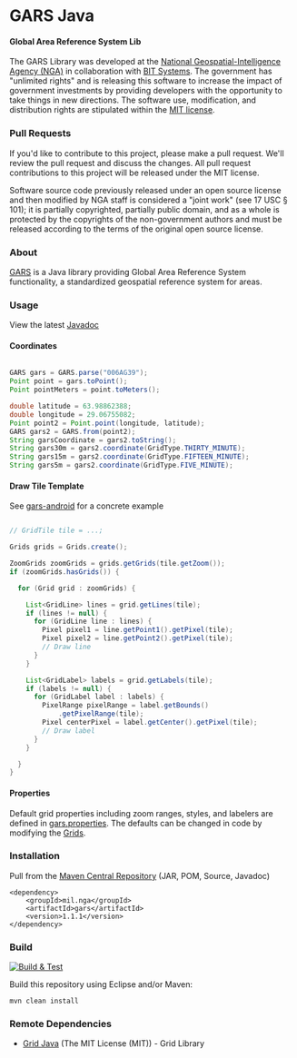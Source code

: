 # GARS Java

#### Global Area Reference System Lib ####

The GARS Library was developed at the [National Geospatial-Intelligence Agency (NGA)](http://www.nga.mil/) in collaboration with [BIT Systems](https://www.caci.com/bit-systems/). The government has "unlimited rights" and is releasing this software to increase the impact of government investments by providing developers with the opportunity to take things in new directions. The software use, modification, and distribution rights are stipulated within the [MIT license](http://choosealicense.com/licenses/mit/).

### Pull Requests ###
If you'd like to contribute to this project, please make a pull request. We'll review the pull request and discuss the changes. All pull request contributions to this project will be released under the MIT license.

Software source code previously released under an open source license and then modified by NGA staff is considered a "joint work" (see 17 USC § 101); it is partially copyrighted, partially public domain, and as a whole is protected by the copyrights of the non-government authors and must be released according to the terms of the original open source license.

### About ###

[GARS](http://ngageoint.github.io/gars-java/) is a Java library providing Global Area Reference System functionality, a standardized geospatial reference system for areas.

### Usage ###

View the latest [Javadoc](http://ngageoint.github.io/gars-java/docs/api/)

#### Coordinates ####

```java

GARS gars = GARS.parse("006AG39");
Point point = gars.toPoint();
Point pointMeters = point.toMeters();

double latitude = 63.98862388;
double longitude = 29.06755082;
Point point2 = Point.point(longitude, latitude);
GARS gars2 = GARS.from(point2);
String garsCoordinate = gars2.toString();
String gars30m = gars2.coordinate(GridType.THIRTY_MINUTE);
String gars15m = gars2.coordinate(GridType.FIFTEEN_MINUTE);
String gars5m = gars2.coordinate(GridType.FIVE_MINUTE);

```

#### Draw Tile Template ####

See [gars-android](https://github.com/ngageoint/gars-android) for a concrete example

```java

// GridTile tile = ...;

Grids grids = Grids.create();

ZoomGrids zoomGrids = grids.getGrids(tile.getZoom());
if (zoomGrids.hasGrids()) {

  for (Grid grid : zoomGrids) {

    List<GridLine> lines = grid.getLines(tile);
    if (lines != null) {
      for (GridLine line : lines) {
        Pixel pixel1 = line.getPoint1().getPixel(tile);
        Pixel pixel2 = line.getPoint2().getPixel(tile);
        // Draw line
      }
    }

    List<GridLabel> labels = grid.getLabels(tile);
    if (labels != null) {
      for (GridLabel label : labels) {
        PixelRange pixelRange = label.getBounds()
            .getPixelRange(tile);
        Pixel centerPixel = label.getCenter().getPixel(tile);
        // Draw label
      }
    }

  }
}

```

#### Properties ####

Default grid properties including zoom ranges, styles, and labelers are defined in [gars.properties](https://github.com/ngageoint/gars-java/blob/master/src/main/resources/gars.properties). The defaults can be changed in code by modifying the [Grids](https://github.com/ngageoint/gars-java/blob/master/src/main/java/mil/nga/gars/grid/Grids.java).

### Installation ###

Pull from the [Maven Central Repository](http://search.maven.org/#artifactdetails|mil.nga|gars|1.1.1|jar) (JAR, POM, Source, Javadoc)

    <dependency>
        <groupId>mil.nga</groupId>
        <artifactId>gars</artifactId>
        <version>1.1.1</version>
    </dependency>

### Build ###

[![Build & Test](https://github.com/ngageoint/gars-java/workflows/Build%20&%20Test/badge.svg)](https://github.com/ngageoint/gars-java/actions/workflows/build-test.yml)

Build this repository using Eclipse and/or Maven:

    mvn clean install

### Remote Dependencies ###

* [Grid Java](https://github.com/ngageoint/grid-java) (The MIT License (MIT)) - Grid Library
